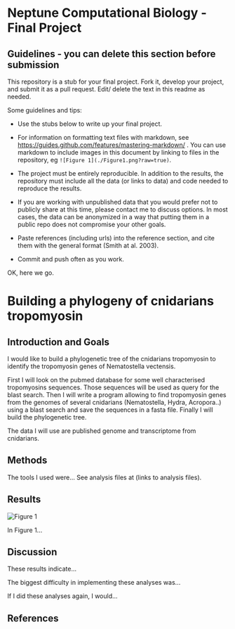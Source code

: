 # Neptune Computational Biology - Final Project

## Guidelines - you can delete this section before submission

This repository is a stub for your final project. Fork it, develop your project, and submit it as a pull request. Edit/ delete the text in this readme as needed.

Some guidelines and tips:

- Use the stubs below to write up your final project.

- For information on formatting text files with markdown, see https://guides.github.com/features/mastering-markdown/ . You can use markdown to include images in this document by linking to files in the repository, eg `![Figure 1](./Figure1.png?raw=true)`.

- The project must be entirely reproducible. In addition to the results, the repository must include all the data (or links to data) and code needed to reproduce the results.

- If you are working with unpublished data that you would prefer not to publicly share at this time, please contact me to discuss options. In most cases, the data can be anonymized in a way that putting them in a public repo does not compromise your other goals.

- Paste references (including urls) into the reference section, and cite them with the general format (Smith at al. 2003).

- Commit and push often as you work.

OK, here we go.

# Building a phylogeny of cnidarians tropomyosin

## Introduction and Goals

I would like to build a phylogenetic tree of the cnidarians tropomyosin to identify the tropomyosin genes of Nematostella vectensis. 

First I will look on the pubmed database for some well characterised tropomyosins sequences. Those sequences will be used as query for the blast search. Then I will write a program allowing to find tropomyosin genes from the genomes of several cnidarians (Nematostella, Hydra, Acropora..) using a blast search and save the sequences in a fasta file. Finally I will build the phylogenetic tree. 

The data I will use are published genome and transcriptome from cnidarians. 

## Methods

The tools I used were... See analysis files at (links to analysis files).

## Results

![Figure 1](./Figure1.png?raw=true)

In Figure 1...

## Discussion

These results indicate...

The biggest difficulty in implementing these analyses was...

If I did these analyses again, I would...

## References


